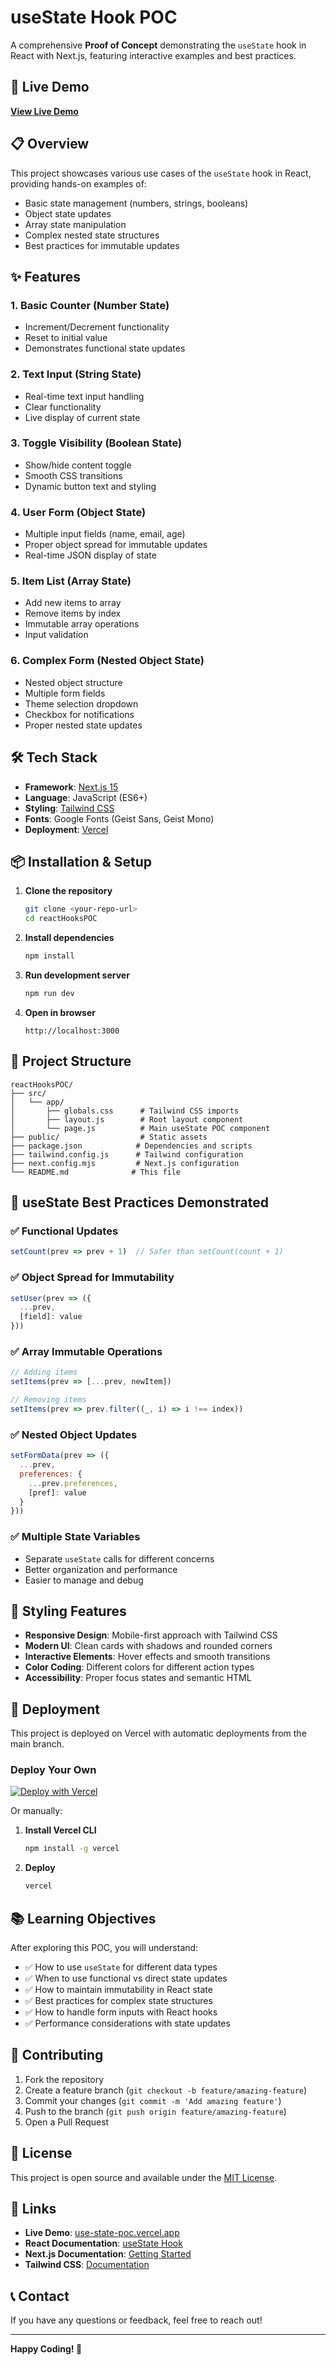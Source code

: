 # useState Hook POC

A comprehensive **Proof of Concept** demonstrating the `useState` hook in React with Next.js, featuring interactive examples and best practices.

## 🚀 Live Demo

**[View Live Demo](https://use-state-poc.vercel.app)**

## 📋 Overview

This project showcases various use cases of the `useState` hook in React, providing hands-on examples of:

- Basic state management (numbers, strings, booleans)
- Object state updates
- Array state manipulation
- Complex nested state structures
- Best practices for immutable updates

## ✨ Features

### 1. **Basic Counter (Number State)**
- Increment/Decrement functionality
- Reset to initial value
- Demonstrates functional state updates

### 2. **Text Input (String State)**
- Real-time text input handling
- Clear functionality
- Live display of current state

### 3. **Toggle Visibility (Boolean State)**
- Show/hide content toggle
- Smooth CSS transitions
- Dynamic button text and styling

### 4. **User Form (Object State)**
- Multiple input fields (name, email, age)
- Proper object spread for immutable updates
- Real-time JSON display of state

### 5. **Item List (Array State)**
- Add new items to array
- Remove items by index
- Immutable array operations
- Input validation

### 6. **Complex Form (Nested Object State)**
- Nested object structure
- Multiple form fields
- Theme selection dropdown
- Checkbox for notifications
- Proper nested state updates

## 🛠️ Tech Stack

- **Framework**: [Next.js 15](https://nextjs.org/)
- **Language**: JavaScript (ES6+)
- **Styling**: [Tailwind CSS](https://tailwindcss.com/)
- **Fonts**: Google Fonts (Geist Sans, Geist Mono)
- **Deployment**: [Vercel](https://vercel.com/)

## 📦 Installation & Setup

1. **Clone the repository**
   ```bash
   git clone <your-repo-url>
   cd reactHooksPOC
   ```

2. **Install dependencies**
   ```bash
   npm install
   ```

3. **Run development server**
   ```bash
   npm run dev
   ```

4. **Open in browser**
   ```
   http://localhost:3000
   ```

## 📁 Project Structure

```
reactHooksPOC/
├── src/
│   └── app/
│       ├── globals.css      # Tailwind CSS imports
│       ├── layout.js        # Root layout component
│       └── page.js          # Main useState POC component
├── public/                  # Static assets
├── package.json            # Dependencies and scripts
├── tailwind.config.js      # Tailwind configuration
├── next.config.mjs         # Next.js configuration
└── README.md              # This file
```

## 🎯 useState Best Practices Demonstrated

### ✅ **Functional Updates**
```javascript
setCount(prev => prev + 1)  // Safer than setCount(count + 1)
```

### ✅ **Object Spread for Immutability**
```javascript
setUser(prev => ({
  ...prev,
  [field]: value
}))
```

### ✅ **Array Immutable Operations**
```javascript
// Adding items
setItems(prev => [...prev, newItem])

// Removing items
setItems(prev => prev.filter((_, i) => i !== index))
```

### ✅ **Nested Object Updates**
```javascript
setFormData(prev => ({
  ...prev,
  preferences: {
    ...prev.preferences,
    [pref]: value
  }
}))
```

### ✅ **Multiple State Variables**
- Separate `useState` calls for different concerns
- Better organization and performance
- Easier to manage and debug

## 🎨 Styling Features

- **Responsive Design**: Mobile-first approach with Tailwind CSS
- **Modern UI**: Clean cards with shadows and rounded corners
- **Interactive Elements**: Hover effects and smooth transitions
- **Color Coding**: Different colors for different action types
- **Accessibility**: Proper focus states and semantic HTML

## 🚀 Deployment

This project is deployed on Vercel with automatic deployments from the main branch.

### Deploy Your Own

[![Deploy with Vercel](https://vercel.com/button)](https://vercel.com/new/clone?repository-url=https://github.com/your-username/reactHooksPOC)

Or manually:

1. **Install Vercel CLI**
   ```bash
   npm install -g vercel
   ```

2. **Deploy**
   ```bash
   vercel
   ```

## 📚 Learning Objectives

After exploring this POC, you will understand:

- ✅ How to use `useState` for different data types
- ✅ When to use functional vs direct state updates
- ✅ How to maintain immutability in React state
- ✅ Best practices for complex state structures
- ✅ How to handle form inputs with React hooks
- ✅ Performance considerations with state updates

## 🤝 Contributing

1. Fork the repository
2. Create a feature branch (`git checkout -b feature/amazing-feature`)
3. Commit your changes (`git commit -m 'Add amazing feature'`)
4. Push to the branch (`git push origin feature/amazing-feature`)
5. Open a Pull Request

## 📄 License

This project is open source and available under the [MIT License](LICENSE).

## 🔗 Links

- **Live Demo**: [use-state-poc.vercel.app](https://use-state-poc.vercel.app)
- **React Documentation**: [useState Hook](https://react.dev/reference/react/useState)
- **Next.js Documentation**: [Getting Started](https://nextjs.org/docs)
- **Tailwind CSS**: [Documentation](https://tailwindcss.com/docs)

## 📞 Contact

If you have any questions or feedback, feel free to reach out!

---

**Happy Coding! 🚀**
